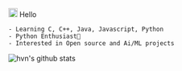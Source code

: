 <img src='https://qpluspicture.oss-cn-beijing.aliyuncs.com/6LjjQA/Hi.gif' width="18"/> Hello
```
- Learning C, C++, Java, Javascript, Python
- Python Enthusiast🐍
- Interested in Open source and Ai/ML projects
```
![hvn's github stats](https://bad-apple-github-readme.vercel.app/api?show_bg=1&username=hvn2k&show_icons=true&theme=dracula)
